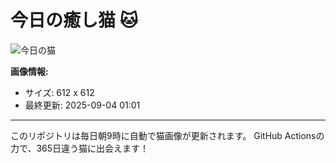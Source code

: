 # 今日の癒し猫 🐱

![今日の猫](https://cdn2.thecatapi.com/images/3tv.jpg)

**画像情報:**
- サイズ: 612 x 612
- 最終更新: 2025-09-04 01:01

---

このリポジトリは毎日朝9時に自動で猫画像が更新されます。
GitHub Actionsの力で、365日違う猫に出会えます！
